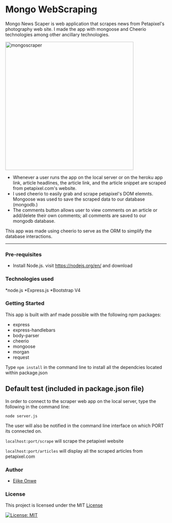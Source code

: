 # Mongo WebScraping
Mongo News Scaper is web application that scrapes news from Petapixel's photography web site. I made the app with mongoose and Cheerio technologies among other ancillary technologies.


<img width="400" alt="mongoscraper" src="https://user-images.githubusercontent.com/31670361/39391602-33b5b4be-4a74-11e8-88af-8b217e14b790.png">




* Whenever a user runs the app on the local server or on the heroku app link, article headlines, the article link, and the article snippet are scraped from petapixel.com's website. 
* I used cheerio to easily grab and scrape  petapixel's DOM elemnts. Mongoose was used to save the scraped data to our database (mongodb.)
* The comments button allows user to view comments on an article or add/delete their own comments; all comments are saved to our mongodb database. 



This app was made using cheerio to serve  as the ORM to simplify the database interactions.

---

### Pre-requisites

* Install Node.js. visit https://nodejs.org/en/ and download

### Technologies used

*node.js
*Express.js
*Bootstrap V4

### Getting Started
This app is built with anf made possible with the following npm packages:

* express 
* express-handlebars
* body-parser
* cheerio 
* mongoose 
* morgan
* request

Type `npm install` in the command line to install all the dependcies located within package.json

## Default test (included in package.json file)
In order to connect to the scraper web app on the local server, type the following in the command line:

 `node server.js`

The user will also be notified in the command line interface on which PORT its connected on.

`localhost:port/scrape` will scrape the petapixel website

`localhost:port/articles` will display all the scraped articles from petapixel.com



### Author
* [Ejike Onwe](https://github.com/reyhenry38)

### License
This project is licensed under the MIT [License](https://github.com/reyhenry38/mongo-news-scraper/blob/master/LICENSE.md)

[![License: MIT](https://img.shields.io/badge/License-MIT-yellow.svg)](https://opensource.org/licenses/MIT)  


